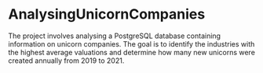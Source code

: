 # AnalysingUnicornCompanies
The project involves analysing a PostgreSQL database containing information on unicorn companies. The goal is to identify the industries with the highest average valuations and determine how many new unicorns were created annually from 2019 to 2021.
